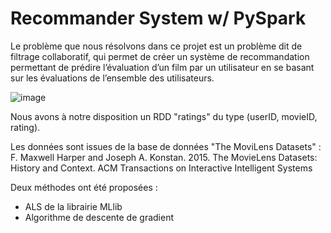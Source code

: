 # Recommander System w/ PySpark

Le problème que nous résolvons dans ce projet est un problème dit de filtrage collaboratif, qui permet de créer un système de recommandation permettant de prédire l’évaluation d’un film par un utilisateur en se basant sur les évaluations de l’ensemble des utilisateurs.

![image](https://user-images.githubusercontent.com/66040216/115104281-c02bd000-9f57-11eb-9c4c-c633b3489f5a.png)

Nous avons à notre disposition un RDD "ratings" du type (userID, movieID, rating). 

Les données sont issues de la base de données "The MoviLens Datasets" :
F. Maxwell Harper and Joseph A. Konstan. 2015. The MovieLens Datasets: History and Context. ACM Transactions on Interactive Intelligent Systems

Deux méthodes ont été proposées : 
* ALS de la librairie MLlib
* Algorithme de descente de gradient
